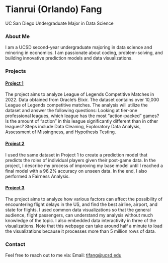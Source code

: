 # Tianrui (Orlando) Fang
UC San Diego Undergraduate Major in Data Science
### About Me
I am a UCSD second-year undergraduate majoring in data science and minoring in economics. I am passionate about coding, problem-solving, and building innovative prediction models and data visualizations.

### Projects
#### [Project 1](https://orlandofang.github.io/most-exciting-league-in-league-of-legends/)
The project aims to analyze League of Legends Competitive Matches in 2022. Data obtained from Oracle’s Elixir. The dataset contains over 10,000 League of Legends competitive matches. The analysis will utilize the dataset and answer the following questions: Looking at tier-one professional leagues, which league has the most “action-packed” games? Is the amount of “action” in this league significantly different than in other leagues?
Steps include Data Cleaning, Exploratory Data Analysis, Assessment of Missingness, and Hypothesis Testing.

#### [Project 2](https://orlandofang.github.io/league-of-legends-role-prediction/)
I used the same dataset in Project 1 to create a prediction model that predicts the roles of individual players given their post-game data. In the project, I describe my process of improving my base model until I reached a final model with a 96.2% accuracy on unseen data. In the end, I also performed a Fairness Analysis.

#### [Project 3](https://orlandofang.github.io/Flight_Delays/)
The project aims to analyze how various factors can affect the possibility of encountering flight delays in the US, and find the best airline, airport, and state for flights. I used common data visualizations so that the general audience, flight passengers, can understand my analysis without much knowledge of the topic. I also embedded data interactivity in three of the visualizations.
Note that this webpage can take around half a minute to load the visualizations because it processes more than 5 million rows of data.

### Contact
Feel free to reach out to me via:
Email: tifang@ucsd.edu
